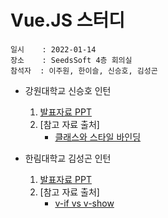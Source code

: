 # Vue.JS 스터디
    일시    : 2022-01-14  
    장소    : SeedsSoft 4층 회의실  
    참석자  : 이주원, 한이슬, 신승호, 김성곤  
  
* 강원대학교 신승호 인턴  
    1. [발표자료 PPT]( https://github.com/seuhong98/Study/blob/main/%EC%94%A8%EC%A6%88%EC%86%8C%ED%94%84%ED%8A%B8_%EB%8F%99%EA%B3%84%20%EC%9D%B8%ED%84%B4%EC%89%BD%20%EC%8A%A4%ED%84%B0%EB%94%94/2022-01-14/%EC%8B%A0%EC%8A%B9%ED%98%B8/01_14_%ED%81%B4%EB%9E%98%EC%8A%A4%EC%99%80%20%EC%8A%A4%ED%83%80%EC%9D%BC%20%EB%B0%94%EC%9D%B8%EB%94%A9.pptx )  
    2. [참고 자료 출처]
        - [클래스와 스타일 바인딩](https://kr.vuejs.org/v2/guide/class-and-style.html)  
    
* 한림대학교 김성곤 인턴  
    1. [발표자료 PPT]( https://github.com/seuhong98/Study/blob/main/%EC%94%A8%EC%A6%88%EC%86%8C%ED%94%84%ED%8A%B8_%EB%8F%99%EA%B3%84%20%EC%9D%B8%ED%84%B4%EC%89%BD%20%EC%8A%A4%ED%84%B0%EB%94%94/2022-01-14/%EA%B9%80%EC%84%B1%EA%B3%A4/01_14_Vue%20v-if%20v-show_%EA%B9%80%EC%84%B1%EA%B3%A4.pptx )  
    2. [참고 자료 출처]
        - [v-if vs v-show]( https://soft91.tistory.com/57 ) 

